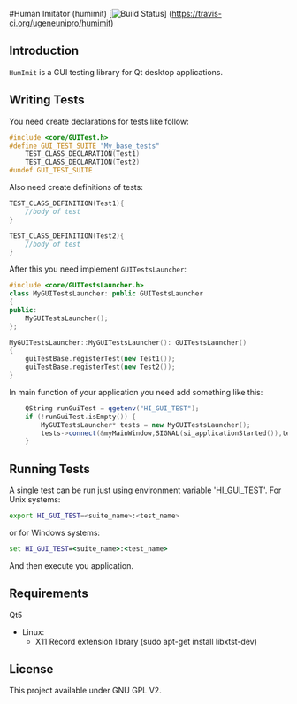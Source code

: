 #Human Imitator (humimit) [![Build Status](https://travis-ci.org/ugeneunipro/humimit.svg?branch=master)]	(https://travis-ci.org/ugeneunipro/humimit)

## Introduction
`HumImit` is a GUI testing library for Qt desktop applications.

## Writing Tests
You need create declarations for tests like follow:
```cpp
#include <core/GUITest.h>
#define GUI_TEST_SUITE "My_base_tests"
    TEST_CLASS_DECLARATION(Test1)
    TEST_CLASS_DECLARATION(Test2)
#undef GUI_TEST_SUITE
```
Also need create definitions of tests:
```cpp
TEST_CLASS_DEFINITION(Test1){
    //body of test
}

TEST_CLASS_DEFINITION(Test2){
    //body of test
}
```
After this you need implement `GUITestsLauncher`:
```cpp
#include <core/GUITestsLauncher.h>
class MyGUITestsLauncher: public GUITestsLauncher
{
public:
    MyGUITestsLauncher();
};
```
```cpp
MyGUITestsLauncher::MyGUITestsLauncher(): GUITestsLauncher()
{
    guiTestBase.registerTest(new Test1());
    guiTestBase.registerTest(new Test2());
}
```
In main function of your application you need add something like this:
```cpp
    QString runGuiTest = qgetenv("HI_GUI_TEST");
    if (!runGuiTest.isEmpty()) {
        MyGUITestsLauncher* tests = new MyGUITestsLauncher();
        tests->connect(&myMainWindow,SIGNAL(si_applicationStarted()),tests,SLOT(sl_runTest()));
    }
```

## Running Tests
A single test can be run just using environment variable 'HI_GUI_TEST'.
For Unix systems:
```bash
export HI_GUI_TEST=<suite_name>:<test_name>
```
or for Windows systems:
```bat
set HI_GUI_TEST=<suite_name>:<test_name>
```
And then execute you application.

## Requirements

Qt5

* Linux:
  * X11 Record extension library (sudo apt-get install libxtst-dev)

## License

This project available under GNU GPL V2.
